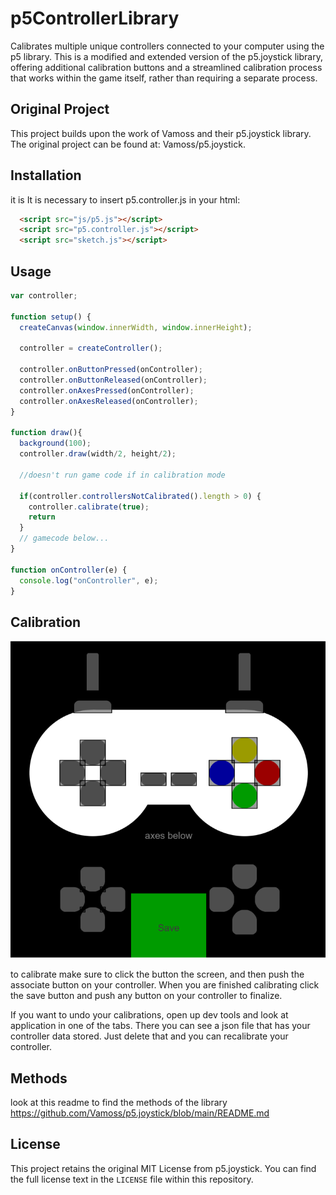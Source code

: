 # p5ControllerLibrary
Calibrates multiple unique controllers connected to your computer using the p5 library. This is a modified and extended version of the p5.joystick library, offering additional calibration buttons and a streamlined calibration process that works within the game itself, rather than requiring a separate process.

## Original Project

This project builds upon the  work of Vamoss and their p5.joystick library. The original project can be found at: Vamoss/p5.joystick.

## Installation
it is It is necessary to insert p5.controller.js in your html:

```html
  <script src="js/p5.js"></script>
  <script src="p5.controller.js"></script>
  <script src="sketch.js"></script>
```
## Usage
```javascript
var controller;

function setup() {
  createCanvas(window.innerWidth, window.innerHeight);

  controller = createController();

  controller.onButtonPressed(onController);
  controller.onButtonReleased(onController);
  controller.onAxesPressed(onController);
  controller.onAxesReleased(onController);
}

function draw(){
  background(100);
  controller.draw(width/2, height/2);

  //doesn't run game code if in calibration mode
  
  if(controller.controllersNotCalibrated().length > 0) {
    controller.calibrate(true);
    return
  }
  // gamecode below...
}

function onController(e) {
  console.log("onController", e);
}
```

## Calibration
![Alt text](image.png?raw=true "Title")

to calibrate make sure to click the button the screen, and then push the associate button on your controller. When you are finished calibrating click the save button and push any button on your controller to finalize.

If you want to undo your calibrations, open up dev tools and look at application in one of the tabs. There you can see a json file that has your controller data stored. Just delete that and you can recalibrate your controller.

## Methods
look at this readme to find the methods of the library 
https://github.com/Vamoss/p5.joystick/blob/main/README.md 

## License

This project retains the original MIT License from p5.joystick. You can find the full license text in the `LICENSE` file within this repository. 
